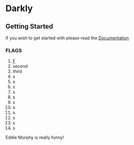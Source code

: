 # Darkly

## Getting Started

If you wish to get started with please read the [Documentation](docs/documentation.pdf)

### FLAGS

1. [F](docs/0.Extras/main.tex)
2. second
3. third
4. s
5. s
6. s
7. s
8. s
9. s
10. s
11. s
12. s
13. s
14. s

Eddie Murphy is really funny!
